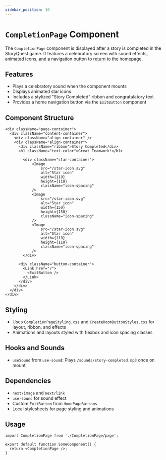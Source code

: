 ```yaml
---
sidebar_position: 10
---
```


# `CompletionPage` Component

The `CompletionPage` component is displayed after a story is completed in the StoryQuest game. It features a celebratory screen with sound effects, animated icons, and a navigation button to return to the homepage.

## Features

- Plays a celebratory sound when the component mounts
- Displays animated star icons
- Includes a stylized "Story Completed" ribbon and congratulatory text
- Provides a home navigation button via the `ExitButton` component

## Component Structure

```tsx
<div className="page-container">
  <div className="content-container">
    <div className="align-container" />
    <div className="align-container">
      <div className="ribbon">Story Completed</div>
      <h1 className="text-color">Great Teamwork!</h1>

        <div className="star-container">
            <Image
                src="/star-icon.svg"
                alt="Star icon"
                width={110}
                height={110}
                className="icon-spacing"
            />
            <Image
                src="/star-icon.svg"
                alt="Star icon"
                width={150}
                height={150}
                className="icon-spacing"
            />
            <Image
                src="/star-icon.svg"
                alt="Star icon"
                width={110}
                height={110}
                className="icon-spacing"
            />
        </div>

      <div className="button-container">
        <Link href="/">
          <ExitButton />
        </Link>
      </div>
    </div>
  </div>
</div>
```

## Styling

- Uses `CompletionPageStyling.css` and `CreateRoomButtonStyles.css` for layout, ribbon, and effects
- Animations and layouts styled with flexbox and icon spacing classes

## Hooks and Sounds

- `useSound` from `use-sound`: Plays `/sounds/story-completed.mp3` once on mount

## Dependencies

- `next/image` and `next/link`
- `use-sound` for sound effect
- Custom `ExitButton` from `HomePageButtons`
- Local stylesheets for page styling and animations

## Usage

```tsx
import CompletionPage from './CompletionPage/page';

export default function SomeComponent() {
  return <CompletionPage />;
}
```
